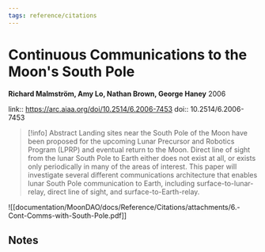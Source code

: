 ```yaml
---
tags: reference/citations
---
```

# Continuous Communications to the Moon's South Pole

**Richard Malmström, Amy Lo, Nathan Brown, George Haney**
2006

link:: https://arc.aiaa.org/doi/10.2514/6.2006-7453
doi:: 10.2514/6.2006-7453

> [!info] Abstract
> Landing sites near the South Pole of the Moon have been proposed for the upcoming
Lunar Precursor and Robotics Program (LPRP) and eventual return to the Moon. Direct
line of sight from the lunar South Pole to Earth either does not exist at all, or exists only
periodically in many of the areas of interest. This paper will investigate several different
communications architecture that enables lunar South Pole communication to Earth,
including surface-to-lunar-relay, direct line of sight, and surface-to-Earth-relay.

![[documentation/MoonDAO/docs/Reference/Citations/attachments/6.-Cont-Comms-with-South-Pole.pdf]]

## Notes

